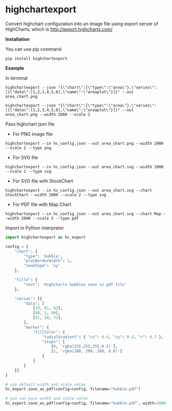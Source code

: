 # highchartexport
Convert highchart configuration into an image file using export server of HighCharts, which is http://export.highcharts.com/


**Installation**

You can use pip command
```terminal
pip install highchartexport
```

**Example**

In terminal
```terminal
highchartexport --json "{\"chart\":{\"type\":\"area\"},\"series\":[{\"data\":[1,2,3,4,5,6],\"name\":\"areaplot\"}]}" --out area_chart.png
```

```terminal
highchartexport --json "{\"chart\":{\"type\":\"area\"},\"series\":[{\"data\":[1,2,3,4,5,6],\"name\":\"areaplot\"}]}" --out area_chart.png --width 2000 --scale 2
```

Pass highchart json file

* For PNG image file
```terminal
highchartexport --in hc_config.json --out area_chart.png --width 2000 --scale 2 --type png
```

* For SVG file
```terminal
highchartexport --in hc_config.json --out area_chart.svg --width 2000 --scale 2 --type svg
```

* For SVG file with StockChart
```terminal
highchartexport --in hc_config.json --out area_chart.svg --chart StockChart --width 2000 --scale 2 --type svg
```

* For PDF file with Map Chart
```terminal
highchartexport --in hc_config.json --out area_chart.svg --chart Map --width 2000 --scale 2 --type pdf
```

Import in Python interpretor
```python
import highchartexport as hc_export

config = {
    "chart": {
        "type": 'bubble',
        "plotBorderWidth": 1,
        "zoomType": 'xy'
    },

    "title": {
        "text": 'Highcharts bubbles save in pdf file'
    },

    "series": [{
        "data": [
            [19, 81, 63],
            [98, 5, 89],
            [51, 50, 73],
        ],
        "marker": {
            "fillColor": {
                "radialGradient": { "cx": 0.4, "cy": 0.3, "r": 0.7 },
                "stops": [
                    [0, 'rgba(255,255,255,0.5)'],
                    [1, 'rgba(200, 200, 200, 0.8)']
                ]
            }
        }
    }]
}

# use default width and scale value
hc_export.save_as_pdf(config=config, filename="bubble.pdf")

# you can pass width and scale value
hc_export.save_as_pdf(config=config, filename="bubble.pdf", width=1000, scale=4)
```
